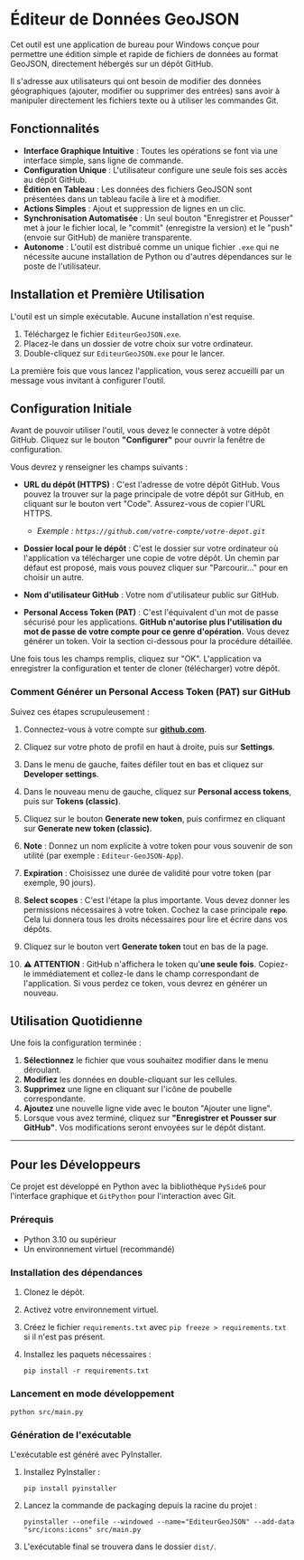 # Éditeur de Données GeoJSON

Cet outil est une application de bureau pour Windows conçue pour permettre une édition simple et rapide de fichiers de données au format GeoJSON, directement hébergés sur un dépôt GitHub.

Il s'adresse aux utilisateurs qui ont besoin de modifier des données géographiques (ajouter, modifier ou supprimer des entrées) sans avoir à manipuler directement les fichiers texte ou à utiliser les commandes Git.

## Fonctionnalités

*   **Interface Graphique Intuitive** : Toutes les opérations se font via une interface simple, sans ligne de commande.
*   **Configuration Unique** : L'utilisateur configure une seule fois ses accès au dépôt GitHub.
*   **Édition en Tableau** : Les données des fichiers GeoJSON sont présentées dans un tableau facile à lire et à modifier.
*   **Actions Simples** : Ajout et suppression de lignes en un clic.
*   **Synchronisation Automatisée** : Un seul bouton "Enregistrer et Pousser" met à jour le fichier local, le "commit" (enregistre la version) et le "push" (envoie sur GitHub) de manière transparente.
*   **Autonome** : L'outil est distribué comme un unique fichier `.exe` qui ne nécessite aucune installation de Python ou d'autres dépendances sur le poste de l'utilisateur.

## Installation et Première Utilisation

L'outil est un simple exécutable. Aucune installation n'est requise.

1.  Téléchargez le fichier `EditeurGeoJSON.exe`.
2.  Placez-le dans un dossier de votre choix sur votre ordinateur.
3.  Double-cliquez sur `EditeurGeoJSON.exe` pour le lancer.

La première fois que vous lancez l'application, vous serez accueilli par un message vous invitant à configurer l'outil.

## Configuration Initiale

Avant de pouvoir utiliser l'outil, vous devez le connecter à votre dépôt GitHub. Cliquez sur le bouton **"Configurer"** pour ouvrir la fenêtre de configuration.

Vous devrez y renseigner les champs suivants :

*   **URL du dépôt (HTTPS)** : C'est l'adresse de votre dépôt GitHub. Vous pouvez la trouver sur la page principale de votre dépôt sur GitHub, en cliquant sur le bouton vert "Code". Assurez-vous de copier l'URL HTTPS.
    *   *Exemple : `https://github.com/votre-compte/votre-depot.git`*

*   **Dossier local pour le dépôt** : C'est le dossier sur votre ordinateur où l'application va télécharger une copie de votre dépôt. Un chemin par défaut est proposé, mais vous pouvez cliquer sur "Parcourir..." pour en choisir un autre.

*   **Nom d'utilisateur GitHub** : Votre nom d'utilisateur public sur GitHub.

*   **Personal Access Token (PAT)** : C'est l'équivalent d'un mot de passe sécurisé pour les applications. **GitHub n'autorise plus l'utilisation du mot de passe de votre compte pour ce genre d'opération.** Vous devez générer un token. Voir la section ci-dessous pour la procédure détaillée.

Une fois tous les champs remplis, cliquez sur "OK". L'application va enregistrer la configuration et tenter de cloner (télécharger) votre dépôt.

### Comment Générer un Personal Access Token (PAT) sur GitHub

Suivez ces étapes scrupuleusement :

1.  Connectez-vous à votre compte sur **[github.com](https://github.com)**.
2.  Cliquez sur votre photo de profil en haut à droite, puis sur **Settings**.
3.  Dans le menu de gauche, faites défiler tout en bas et cliquez sur **Developer settings**.
4.  Dans le nouveau menu de gauche, cliquez sur **Personal access tokens**, puis sur **Tokens (classic)**.
5.  Cliquez sur le bouton **Generate new token**, puis confirmez en cliquant sur **Generate new token (classic)**.
6.  **Note** : Donnez un nom explicite à votre token pour vous souvenir de son utilité (par exemple : `Editeur-GeoJSON-App`).
7.  **Expiration** : Choisissez une durée de validité pour votre token (par exemple, 90 jours).
8.  **Select scopes** : C'est l'étape la plus importante. Vous devez donner les permissions nécessaires à votre token. Cochez la case principale **`repo`**. Cela lui donnera tous les droits nécessaires pour lire et écrire dans vos dépôts.
    
9.  Cliquez sur le bouton vert **Generate token** tout en bas de la page.
10. **⚠️ ATTENTION** : GitHub n'affichera le token qu'**une seule fois**. Copiez-le immédiatement et collez-le dans le champ correspondant de l'application. Si vous perdez ce token, vous devrez en générer un nouveau.

## Utilisation Quotidienne

Une fois la configuration terminée :

1.  **Sélectionnez** le fichier que vous souhaitez modifier dans le menu déroulant.
2.  **Modifiez** les données en double-cliquant sur les cellules.
3.  **Supprimez** une ligne en cliquant sur l'icône de poubelle correspondante.
4.  **Ajoutez** une nouvelle ligne vide avec le bouton "Ajouter une ligne".
5.  Lorsque vous avez terminé, cliquez sur **"Enregistrer et Pousser sur GitHub"**. Vos modifications seront envoyées sur le dépôt distant.

---

## Pour les Développeurs

Ce projet est développé en Python avec la bibliothèque `PySide6` pour l'interface graphique et `GitPython` pour l'interaction avec Git.

### Prérequis

*   Python 3.10 ou supérieur
*   Un environnement virtuel (recommandé)

### Installation des dépendances

1.  Clonez le dépôt.
2.  Activez votre environnement virtuel.
3.  Créez le fichier `requirements.txt` avec `pip freeze > requirements.txt` si il n'est pas présent.
4.  Installez les paquets nécessaires :

        pip install -r requirements.txt

### Lancement en mode développement

    python src/main.py

### Génération de l'exécutable

L'exécutable est généré avec PyInstaller.

1.  Installez PyInstaller :

        pip install pyinstaller

2.  Lancez la commande de packaging depuis la racine du projet :

        pyinstaller --onefile --windowed --name="EditeurGeoJSON" --add-data "src/icons:icons" src/main.py

3.  L'exécutable final se trouvera dans le dossier `dist/`.